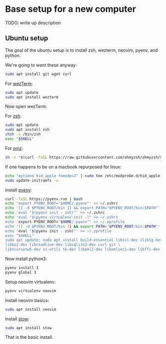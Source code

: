 # Base setup for a new computer
TODO: write up description

## Ubuntu setup
The goal of the ubuntu setup is to install zsh, wezterm, neovim, pyenv, and python.

We're going to want these anyway:
```bash
sudo apt install git wget curl
```

For [wezTerm](https://wezterm.org/installation.html):
```bash
sudo apt update
sudo apt install wezterm
```
Now open wezTerm.

For [zsh](https://www.zsh.org/):
```bash
sudo apt update
sudo apt install zsh
chsh -s /bin/zsh
exec "$SHELL"
```

For [omz](https://ohmyz.sh/#install):
```zsh
sh -c "$(curl -fsSL https://raw.githubusercontent.com/ohmyzsh/ohmyzsh/master/tools/install.sh)"
```

If one happens to be on a macbook repurposed for linux:
```zsh
echo "options hid_apple fnmode=2" | sudo tee /etc/modprobe.d/hid_apple.conf
sudo update-initramfs -u
```

Install [pyenv](https://github.com/pyenv/pyenv):
```zsh
curl -fsSL https://pyenv.run | bash
echo 'export PYENV_ROOT="$HOME/.pyenv"' >> ~/.zshrc
echo '[[ -d $PYENV_ROOT/bin ]] && export PATH="$PYENV_ROOT/bin:$PATH"' >> ~/.zshrc
echo 'eval "$(pyenv init - zsh)"' >> ~/.zshrc
echo 'eval "$(pyenv virtualenv-init -)" >> ~/.zshrc
echo 'export PYENV_ROOT="$HOME/.pyenv"' >> ~/.zprofile
echo '[[ -d $PYENV_ROOT/bin ]] && export PATH="$PYENV_ROOT/bin:$PATH"' >> ~/.zprofile
echo 'eval "$(pyenv init - zsh)"' >> ~/.zprofile
exec "$SHELL"
sudo apt update; sudo apt install build-essential libssl-dev zlib1g-dev \
libbz2-dev libreadline-dev libsqlite3-dev curl git \
libncursesw5-dev xz-utils tk-dev libxml2-dev libxmlsec1-dev libffi-dev liblzma-dev
```

Now install python3:
```zsh
pyenv install 3
pyenv global 3
```

Setup neovim virtualenv:
```zsh
pyenv virtualenv neovim
```

Install neovim basics:
```zsh
sudo apt install neovim
```

Install [stow](https://www.gnu.org/software/stow/manual/):
```zsh
sudo apt install stow
```

That is the basic install.
